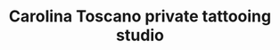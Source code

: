 ---
title: "Carolina Toscano private tattooing studio"
url: /vic/carolina-toscano-private-tattooing-studio/
shop: tatuaje
---